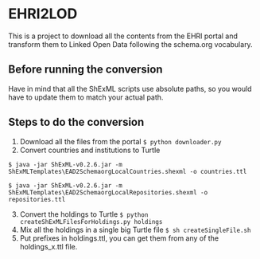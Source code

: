 # EHRI2LOD
This is a project to download all the contents from the EHRI portal and transform them to Linked Open Data following the schema.org vocabulary.

## Before running the conversion
Have in mind that all the ShExML scripts use absolute paths, so you would have to update them to match your actual path.

## Steps to do the conversion
1. Download all the files from the portal `$ python downloader.py`
2. Convert countries and institutions to Turtle
```
$ java -jar ShExML-v0.2.6.jar -m ShExMLTemplates\EAD2SchemaorgLocalCountries.shexml -o countries.ttl

$ java -jar ShExML-v0.2.6.jar -m ShExMLTemplates\EAD2SchemaorgLocalRepositories.shexml -o repositories.ttl
```
3. Convert the holdings to Turtle `$ python createShExMLFilesForHoldings.py holdings`
4. Mix all the holdings in a single big Turtle file `$ sh createSingleFile.sh`
5. Put prefixes in holdings.ttl, you can get them from any of the holdings_x.ttl file.